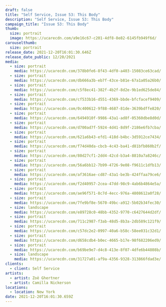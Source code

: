```yaml
---
draft: false
title: "Self Service, Issue 53: This Body"
description: "Self Service, Issue 53: This Body"
campaign_title: "Issue 53: This Body"
thumb:
  size: portrait
  image: https://ucarecdn.com/a9e16c67-c201-4df8-8e82-6145fb949f6d/
carouselthumb:
  size: portrait
release_date: 2021-12-20T16:01:30.646Z
release_date_public: 12/20/2021
media:
  - size: portrait
    media: https://ucarecdn.com/378b0fe6-8f43-4df0-a403-15083ce63cad/
  - size: portrait
    media: https://ucarecdn.com/db666a3b-eb7f-43ce-b81e-67a1a05a26b0/
  - size: portrait
    media: https://ucarecdn.com/c5f8ec41-382f-4b2f-8d2e-9b1ed625de84/
  - size: portrait
    media: https://ucarecdn.com/cf533b16-d551-4369-bbde-bfcfacef9409/
  - size: portrait
    media: https://ucarecdn.com/0c400612-9f88-4687-81de-3639bdffe820/
  - size: portrait
    media: https://ucarecdn.com/6494910f-9986-43a1-ad8f-05360dbe8d0d/
  - size: portrait
    media: https://ucarecdn.com/d700ad7f-5924-4d41-8d9f-2186e6fb7cba/
  - size: portrait
    media: https://ucarecdn.com/621a6b43-efd1-418d-b4bc-3d5912ce7434/
  - size: portrait
    media: https://ucarecdn.com/f74d40da-cbcb-4c43-ba41-d81bfb860b2f/
  - size: portrait
    media: https://ucarecdn.com/80d27cf1-2dd4-42cd-b3a4-8810a7a8246c/
  - size: portrait
    media: https://ucarecdn.com/56a6bb12-7b99-4726-9e08-f9611c1dfb13/
  - size: portrait
    media: https://ucarecdn.com/af3616ae-cd87-43a1-be3b-424ffaa79ce6/
  - size: portrait
    media: https://ucarecdn.com/f2d40957-2cea-47dd-98c9-4ab6b4864e5a/
  - size: portrait
    media: https://ucarecdn.com/ae96f571-8c7d-4ecc-976a-4808612a0f28/
  - size: portrait
    media: https://ucarecdn.com/7fe9bf8e-5670-49bc-a912-5b02b34fec30/
  - size: landscape
    media: https://ucarecdn.com/e89728c0-48bb-4352-9770-c6427644d2df/
  - size: portrait
    media: https://ucarecdn.com/711c2987-f3ab-48d5-8b3a-2db589c121f9/
  - size: portrait
    media: https://ucarecdn.com/c57dc2e2-0997-40a6-b58c-58ee031c32d1/
  - size: portrait
    media: https://ucarecdn.com/d658cdb4-b0ec-4665-b17e-98f682206ed9/
  - size: portrait
    media: https://ucarecdn.com/b69be9e7-d4c8-413e-8f07-4dfe6b44808b/
  - size: landscape
    media: https://ucarecdn.com/31727a01-af9a-4356-9328-313866fdad3e/
clients:
  - client: Self Service
artists:
  - artist: Zoë Ghertner
  - artist: Camilla Nickerson
locations:
  - location: New York
date: 2021-12-20T16:01:30.659Z
---
```

